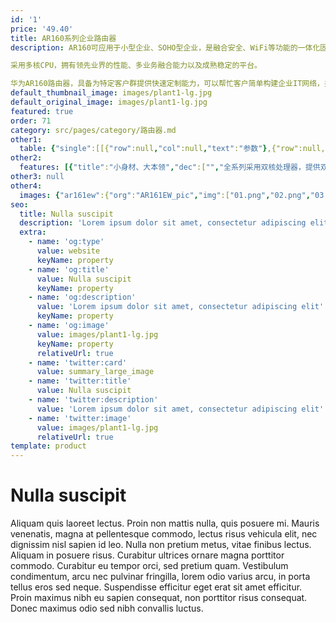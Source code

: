 ```yaml
---
id: '1'
price: '49.40'
title: AR160系列企业路由器
description: AR160可应用于小型企业、SOHO型企业，是融合安全、WiFi等功能的一体化固定接口路由器。

采用多核CPU，拥有领先业界的性能、多业务融合能力以及成熟稳定的平台。

华为AR160路由器，具备为特定客户群提供快速定制能力，可以帮忙客户简单构建企业IT网络，并提供成熟稳定的使用体验。
default_thumbnail_image: images/plant1-lg.jpg
default_original_image: images/plant1-lg.jpg
featured: true
order: 71
category: src/pages/category/路由器.md
other1: 
  table: {"single":[[{"row":null,"col":null,"text":"参数"},{"row":null,"col":null,"text":"AR160系列"}],[{"row":null,"col":null,"text":"转发性能"},{"row":null,"col":null,"text":"550Kpps"}],[{"row":null,"col":null,"text":"固定WAN端口"},{"row":null,"col":null,"text":"1 * GE"}],[{"row":null,"col":null,"text":"固定LAN端口"},{"row":null,"col":null,"text":"4 * GE（支持切换为WAN口）"}],[{"row":null,"col":null,"text":"Wi-Fi"},{"row":null,"col":null,"text":"802.11 b/g/n(Wi-Fi款型)"}],[{"row":null,"col":null,"text":"内置LTE"},{"row":null,"col":null,"text":"TDD LTE\nFDD LTE(LTE款型)"}],[{"row":null,"col":null,"text":"无线局域网(AC)"},{"row":null,"col":"2","text":"支持AP无线控制器功能，可管理无线AP"}],[{"row":null,"col":null,"text":"QoS"},{"row":null,"col":"2","text":"可提供完善的QoS机制：支持PQ、CQ、WFQ、CBWFQ等调度技术，支持基于IP Precedence、\n802.1P、DSCP、MPLS EXP流量分类，支持流量整形以及WRED拥塞避免机制\n支持等价负载分担（ECMP）和非等价负载分担（UCMP）\n支持智能应用控制（SAC）功能, 可识别P2P流量以及IM流量，并对这些流量进行限速和控制"}],[{"row":null,"col":null,"text":"VPN"},{"row":null,"col":"2","text":"支持IPSec VPN、GRE VPN、DSVPN、L2TP VPN等多种VPN技术"}],[{"row":null,"col":null,"text":"安全"},{"row":null,"col":"2","text":"支持MAC、802.1x、Portal认证、广播抑制、ARP安全等，支持本地认证、AAA认证、RADIUS认证等\n支持包过滤防火墙，支持防火墙安全域"}],[{"row":null,"col":null,"text":"管理维护"},{"row":null,"col":"2","text":"支持SYSLOG、RMON、Web网管、CWMP、SNMP V1/V2/V3、SSH (v1/v2)等功能\n支持U盘快速部署功能"}]]}
other2:
  features: [{"title":"小身材、大本领","dec":["","全系列采用双核处理器，提供双倍应用和双倍性能，并集成3G/LTE或者Wi-Fi无线接入",""]},{"title":"小投资，大回报","dec":["","融合路由、交换、安全、无线的一体化企业网关，有效保护企业投资",""]},{"title":"小产品，大平台","dec":["","采用华为领先的VRP操作系统，模块化和无风扇设计，成熟稳定",""]}]
other3: null
other4:
  images: {"ar161ew":{"org":"AR161EW_pic","img":["01.png","02.png","03.png","04.png","05.png","06.png","07.png","08.png","09.png","10.png","11.png"]}}
seo:
  title: Nulla suscipit
  description: 'Lorem ipsum dolor sit amet, consectetur adipiscing elit'
  extra:
    - name: 'og:type'
      value: website
      keyName: property
    - name: 'og:title'
      value: Nulla suscipit
      keyName: property
    - name: 'og:description'
      value: 'Lorem ipsum dolor sit amet, consectetur adipiscing elit'
      keyName: property
    - name: 'og:image'
      value: images/plant1-lg.jpg
      keyName: property
      relativeUrl: true
    - name: 'twitter:card'
      value: summary_large_image
    - name: 'twitter:title'
      value: Nulla suscipit
    - name: 'twitter:description'
      value: 'Lorem ipsum dolor sit amet, consectetur adipiscing elit'
    - name: 'twitter:image'
      value: images/plant1-lg.jpg
      relativeUrl: true
template: product
---
```


# Nulla suscipit

Aliquam quis laoreet lectus. Proin non mattis nulla, quis posuere mi. Mauris venenatis, magna at pellentesque commodo, lectus risus vehicula elit, nec dignissim nisl sapien id leo. Nulla non pretium metus, vitae finibus lectus. Aliquam in posuere risus. Curabitur ultrices ornare magna porttitor commodo. Curabitur eu tempor orci, sed pretium quam. Vestibulum condimentum, arcu nec pulvinar fringilla, lorem odio varius arcu, in porta tellus eros sed neque. Suspendisse efficitur eget erat sit amet efficitur. Proin maximus nibh eu sapien consequat, non porttitor risus consequat. Donec maximus odio sed nibh convallis luctus.